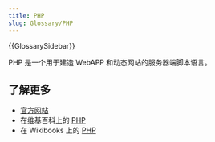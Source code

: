 ```yaml
---
title: PHP
slug: Glossary/PHP
---
```


{{GlossarySidebar}}

PHP 是一个用于建造 WebAPP 和动态网站的服务器端脚本语言。

## 了解更多

- [官方网站](https://php.net/)
- 在维基百科上的 [PHP](https://zh.wikipedia.org/wiki/PHP)
- 在 Wikibooks 上的 [PHP](https://en.wikibooks.org/wiki/PHP_Programming)
